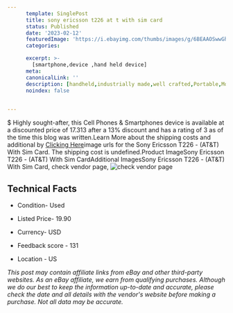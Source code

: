 ```yaml
---
      template: SinglePost
      title: sony ericsson t226 at t with sim card
      status: Published
      date: '2023-02-12'
      featuredImage: 'https://i.ebayimg.com/thumbs/images/g/6BEAAOSwwGhjoqDC/s-l225.jpg'
      categories: 

      excerpt: >-
        [smartphone,device ,hand held device]
      meta:
      canonicalLink: ''
      description: [handheld,industrially made,well crafted,Portable,Mobile,Compact,Convenient,Lightweight,Maneuverable,Man-portable,Miniature,Carriable,Hand-held,Light,Holdable,Transportable,Mobile device,Pocket-sized,On-the-go,Wireless,Cordless,Compact size,Convenient size, smartphone,device ,hand held device]
      noindex: false

        
---
```

$
    Highly sought-after, this Cell Phones & Smartphones device is available at a discounted price of 17.313 after a 13% discount and has a rating of 3 as of the time this blog was written.Learn More about the shipping costs and additional by [Clicking Here](https://www.ebay.com/itm/295429929479?hash=item44c8fefa07%3Ag%3A6BEAAOSwwGhjoqDC&mkevt=1&mkcid=1&mkrid=711-53200-19255-0&campid=%253CePNCampaignId%253E&customid=%253CreferenceId%253E&toolid=10049)image urls for the Sony Ericsson T226 - (AT&T)  With Sim Card. The shipping cost is undefined.Product ImageSony Ericsson T226 - (AT&T)  With Sim CardAdditional ImagesSony Ericsson T226 - (AT&T)  With Sim Card, check vendor page, ![check vendor page](https://origin-galleryplus.ebayimg.com/ws/web/295429929479_2_0_1/225x225.jpg,https://origin-galleryplus.ebayimg.com/ws/web/295429929479_3_0_1/225x225.jpg,https://origin-galleryplus.ebayimg.com/ws/web/295429929479_4_0_1/225x225.jpg,https://origin-galleryplus.ebayimg.com/ws/web/295429929479_5_0_1/225x225.jpg,https://origin-galleryplus.ebayimg.com/ws/web/295429929479_6_0_1/225x225.jpg,https://origin-galleryplus.ebayimg.com/ws/web/295429929479_7_0_1/225x225.jpg,https://origin-galleryplus.ebayimg.com/ws/web/295429929479_8_0_1/225x225.jpg,https://origin-galleryplus.ebayimg.com/ws/web/295429929479_9_0_1/225x225.jpg,https://origin-galleryplus.ebayimg.com/ws/web/295429929479_10_0_1/225x225.jpg,https://origin-galleryplus.ebayimg.com/ws/web/295429929479_11_0_1/225x225.jpg)
    
    

 ## Technical Facts 



     
      

 - Condition- Used 


      

 - Listed Price- 19.90 


      

 - Currency- USD 


      

 - Feedback score - 131 


      

 - Location - US 


      
      

 *_This post may contain affiliate links from eBay and other third-party websites. As an eBay affiliate, we earn from qualifying purchases. Although we do our best to keep the information up-to-date and accurate, please check the date and all details with the vendor's website before making a purchase. Not all data may be accurate._*



    
    
    
    
    